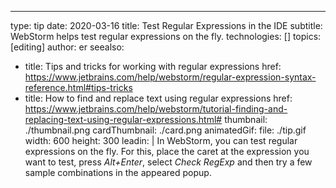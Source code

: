 ---
type: tip
date: 2020-03-16
title: Test Regular Expressions in the IDE
subtitle: WebStorm helps test regular expressions on the fly.
technologies: []
topics: [editing]
author: er
seealso:
- title: Tips and tricks for working with regular expressions
  href: https://www.jetbrains.com/help/webstorm/regular-expression-syntax-reference.html#tips-tricks
- title: How to find and replace text using regular expressions
  href: https://www.jetbrains.com/help/webstorm/tutorial-finding-and-replacing-text-using-regular-expressions.html#
thumbnail: ./thumbnail.png
cardThumbnail: ./card.png
animatedGif:
  file: ./tip.gif
  width: 600
  height: 300
leadin: |
  In WebStorm, you can test regular expressions on the fly. For this, 
  place the caret at the expression you want to test, press *Alt+Enter*, 
  select *Check RegExp* and then try a few sample combinations in the 
  appeared popup. 

